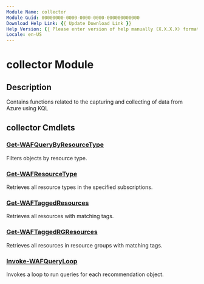 ```yaml
---
Module Name: collector
Module Guid: 00000000-0000-0000-0000-000000000000
Download Help Link: {{ Update Download Link }}
Help Version: {{ Please enter version of help manually (X.X.X.X) format }}
Locale: en-US
---
```


# collector Module
## Description
Contains functions related to the capturing and collecting of data from Azure using KQL

## collector Cmdlets
### [Get-WAFQueryByResourceType](Get-WAFQueryByResourceType.md)
Filters objects by resource type.

### [Get-WAFResourceType](Get-WAFResourceType.md)
Retrieves all resource types in the specified subscriptions.

### [Get-WAFTaggedResources](Get-WAFTaggedResources.md)
Retrieves all resources with matching tags.

### [Get-WAFTaggedRGResources](Get-WAFTaggedRGResources.md)
Retrieves all resources in resource groups with matching tags.

### [Invoke-WAFQueryLoop](Invoke-WAFQueryLoop.md)
Invokes a loop to run queries for each recommendation object.

